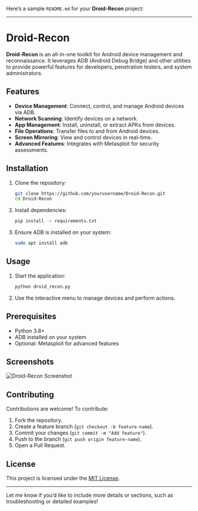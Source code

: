 Here’s a sample `README.md` for your **Droid-Recon** project:

---

# Droid-Recon

**Droid-Recon** is an all-in-one toolkit for Android device management and reconnaissance. It leverages ADB (Android Debug Bridge) and other utilities to provide powerful features for developers, penetration testers, and system administrators.

## Features

- **Device Management**: Connect, control, and manage Android devices via ADB.
- **Network Scanning**: Identify devices on a network.
- **App Management**: Install, uninstall, or extract APKs from devices.
- **File Operations**: Transfer files to and from Android devices.
- **Screen Mirroring**: View and control devices in real-time.
- **Advanced Features**: Integrates with Metasploit for security assessments.

## Installation

1. Clone the repository:
   ```bash
   git clone https://github.com/yourusername/Droid-Recon.git
   cd Droid-Recon
   ```

2. Install dependencies:
   ```bash
   pip install -r requirements.txt
   ```

3. Ensure ADB is installed on your system:
   ```bash
   sudo apt install adb
   ```

## Usage

1. Start the application:
   ```bash
   python droid_recon.py
   ```

2. Use the interactive menu to manage devices and perform actions.

## Prerequisites

- Python 3.8+
- ADB installed on your system
- Optional: Metasploit for advanced features

## Screenshots

![Droid-Recon Screenshot](https://example.com/screenshot.png)

## Contributing

Contributions are welcome! To contribute:

1. Fork the repository.
2. Create a feature branch (`git checkout -b feature-name`).
3. Commit your changes (`git commit -m "Add feature"`).
4. Push to the branch (`git push origin feature-name`).
5. Open a Pull Request.

## License

This project is licensed under the [MIT License](LICENSE).

---

Let me know if you’d like to include more details or sections, such as troubleshooting or detailed examples!
